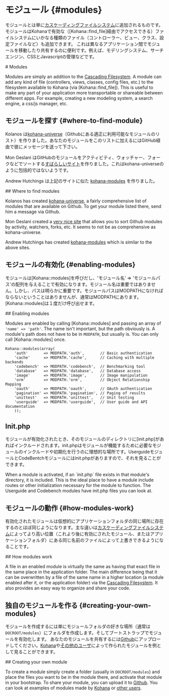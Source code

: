 # モジュール {#modules}

モジュールとは単に[カスケーディングファイルシステム](files)に追加されるものです。 
モジュールはKohanaで有効な（[Kohana::find_file]経由でアクセスできる）ファイルシステムにいかなる種類のファイル（コントローラー、ビュー、クラス、設定ファイルなど）も追加できます。 
これは異なるアプリケーション間でモジュールを移動したり共有するのに便利です。例えば、モデリングシステム、サーチエンジン、CSSとJavascriptの管理などです。

<div class="original-doc">
# Modules

Modules are simply an addition to the [Cascading Filesystem](files).  A module can add any kind of file (controllers, views, classes, config files, etc.) to the filesystem available to Kohana (via [Kohana::find_file]).  This is useful to make any part of your application more transportable or shareable between different apps.  For example, creating a new modeling system, a search engine, a css/js manager, etc.
</div>

## モジュールを探す {#where-to-find-module}

Kolanos は[kohana-universe](http://github.com/kolanos/kohana-universe/tree/master/modules/)（Githubにある適正に利用可能なモジュールのリスト）を作りました。あなたのモジュールをこのリストに加えるにはGitHub経由で彼にメッセージを送って下さい。

Mon Geslani はGitHubのモジュールをアクティビティ、ウォッチャー、フォークなどでソートする[すばらしいサイト](http://kohana.mongeslani.com/)を作りました。これはkohana-universeのように包括的ではないようです。 

Andrew Hutchings は上記のサイトに似た [kohana-modules](http://www.kohana-modules.com) を作りました。

<div class="original-doc">
## Where to find modules

Kolanos has created [kohana-universe](http://github.com/kolanos/kohana-universe/tree/master/modules/), a fairly comprehensive list of modules that are available on Github. To get your module listed there, send him a message via Github.

Mon Geslani created a [very nice site](http://kohana.mongeslani.com/) that allows you to sort Github modules by activity, watchers, forks, etc.  It seems to not be as comprehensive as kohana-universe.

Andrew Hutchings has created [kohana-modules](http://www.kohana-modules.com) which is similar to the above sites.
</div>

## モジュールの有効化 {#enabling-modules}

モジュールは[Kohana::modules]を呼びだし、'モジュール名' => 'モジュールパス'の配列を与えることで有効になります。モジュール名は重要ではありません。しかし、パスは明らかに重要です。モジュールパスはMODPATHになければならないということはありませんが、通常はMODPATHにあります。[Kohana::modules]は１度だけ呼び出せます。 

<div class="original-doc">
## Enabling modules

Modules are enabled by calling [Kohana::modules] and passing an array of `'name' => 'path'`.  The name isn't important, but the path obviously is.  A module's path does not have to be in `MODPATH`, but usually is.  You can only call [Kohana::modules] once.
</div>

	Kohana::modules(array(
		'auth'       => MODPATH.'auth',       // Basic authentication
		'cache'      => MODPATH.'cache',      // Caching with multiple backends
		'codebench'  => MODPATH.'codebench',  // Benchmarking tool
		'database'   => MODPATH.'database',   // Database access
		'image'      => MODPATH.'image',      // Image manipulation
		'orm'        => MODPATH.'orm',        // Object Relationship Mapping
		'oauth'      => MODPATH.'oauth',      // OAuth authentication
		'pagination' => MODPATH.'pagination', // Paging of results
		'unittest'   => MODPATH.'unittest',   // Unit testing
		'userguide'  => MODPATH.'userguide',  // User guide and API documentation
		));


## Init.php

モジュールが有効化されたとき、そのモジュールのディレクトリに[init.php]があればインクルードされます。init.phpはモジュールが機能するために必要なモジュールのインクルードや初期化を行うのに理想的な場所です。UserguideモジュールとCodeBentchモジュールにはinit.phpがありますので、それを見ることができます。

<div class="original-doc">
When a module is activated, if an `init.php` file exists in that module's directory, it is included.  This is the ideal place to have a module include routes or other initialization necessary for the module to function.  The Userguide and Codebench modules have init.php files you can look at.
</div>

## モジュールの動作 {#how-modules-work}

有効化されたモジュールは仮想的にアプリケーションフォルダの同じ場所に存在するのとほぼ同じようになります。主な違いは[カスケーディングファイルシステム](files)によってより高い位置（これより後に有効にされたモジュール、またはアプリケーションフォルダ）にある同じ名前のファイルによって上書きできるようになることです。

<div class="original-doc">
## How modules work

A file in an enabled module is virtually the same as having that exact file in the same place in the application folder.  The main difference being that it can be overwritten by a file of the same name in a higher location (a module enabled after it, or the application folder) via the [Cascading Filesystem](files).  It also provides an easy way to organize and share your code.
</div>

## 独自のモジュールを作る {#creating-your-own-modules}

モジュールを作成するには単にモジュールフォルダの好きな場所（通常は`DOCROOT/modules`）にフォルダを作成します。そしてブートストラップでモジュールを有効化します。
あなたのモジュールを共有するには[Github](http://github.com)にアップロードしてください。[Kohana](http://github.com/kohana)や[その他のユーザ](#where-to-find-modules)によって作られたモジュールを例として見ることができます。
<div class="original-doc">
## Creating your own module

To create a module simply create a folder (usually in `DOCROOT/modules`) and place the files you want to be in the module there, and activate that module in your bootstrap.  To share your module, you can upload it to [Github](http://github.com).  You can look at examples of modules made by [Kohana](http://github.com/kohana) or [other users](#where-to-find-modules).
</div>
